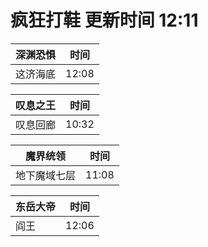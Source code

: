 # 疯狂打鞋 更新时间 12:11

| 深渊恐惧   | 时间    |
|--------|-------|
| 这济海底 | 12:08 |

| 叹息之王   | 时间    |
|--------|-------|
| 叹息回廊 | 10:32 |

| 魔界统领   | 时间    |
|--------|-------|
| 地下魔域七层 | 11:08 |

| 东岳大帝   | 时间    |
|--------|-------|
| 阎王 | 12:06 |